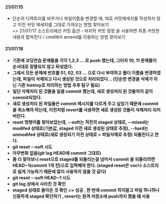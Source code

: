 <h4>21/07/15</h4>

- 단순히 디렉토리를 바꾸거나 파일이름을 변경할 때, 따로 커밋메세지를 작성하지 않고 이전 커밋 메세지를 그대로 가져오는 방법 찾아보기 <br>
=> 21/07/17 소스트리에선 커밋 옵션 - 마지막 커밋 정정 을 사용하면 최종 커밋한 내용과 합쳐진다 / cmd에서 amend를 이용하는 방법 찾아보기 

<h4>21/07/18<h4>

- 기존에 코딩연습 문제들을 각각 1,2,3 ... 로 push 했는데, 그러자 10, 11 문제들이 순서대로 정렬되지 않고 뒤섞였다.
- 그래서 모든 문제에 번호를 01, 02, 03 ... 으로 다시 부여하고 폴더 이름을 변경하였는데, 파일이 삭제되고 다시 생성된 것으로 처리되었다... (단순한 변경을 삭제가 아닌 기존 histroy로 처리하는 방법 추후 탐구 필요)
- 일단 삭제처리 된 것들을 일괄 commit 했는데, 새로 생성처리 된 것들까지 같이 commit되었다.
- 새로 생성처리 된 파일들은 commit 메시지를 다르게 주고 싶었기 때문에 commit을 취소해야 하는데, 이전처럼 revert를 사용하면 새로 생성된 것들이 삭제처리 되어버린다.
- reset 명령어를 찾아보았는데, --soft는 직전의 staged 상태로, --mixed는 modifed 상태로(기본값, staged 이전 새로 생성된 상태로 추정), --hard는 unmodifed 상태로(새로 생성되기 이전 상태로 = 파일삭제로 추정) 되돌린다고 한다.
- git reset --soft 시도
- 아무변화 없음(git log HEAD에 commit 그대로)
- 좀 더 찾아보니 reset으로 staged를 되돌리는걸 넘어서 commit 을 되돌리려면 HEAD~1(commit 1개 전)으로 입력해야 한다. (staged reset은 vsc나 소스트리로 쉽게 가능하기 때문에 많이 사용하지 않을 것 같다)
- git reset --soft HEAD~1 시도
- git log 상에서 사라진 것 확인
- staged 상태로 돌아온 것 확인 
=> 성공 , 한 번에 commit 하지말고 파일 하나하나 신중하게 staged 확인하기 , revert는 원격 저장소에 push까지 했을 떄 사용